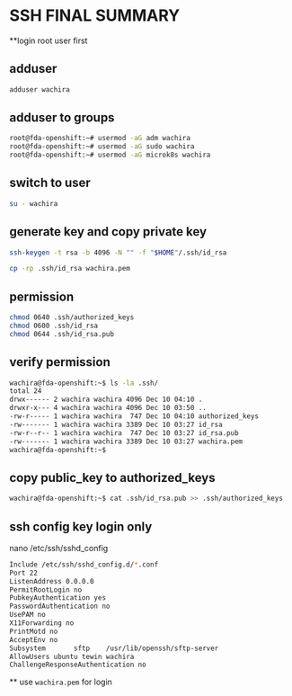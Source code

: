 # SSH FINAL SUMMARY

**login root user first

## adduser

```sh
adduser wachira
```

## adduser to groups

```sh
root@fda-openshift:~# usermod -aG adm wachira
root@fda-openshift:~# usermod -aG sudo wachira
root@fda-openshift:~# usermod -aG microk8s wachira
```

## switch to user 

```sh
su - wachira
```

## generate key and copy private key

```sh
ssh-keygen -t rsa -b 4096 -N "" -f "$HOME"/.ssh/id_rsa

cp -rp .ssh/id_rsa wachira.pem
```

## permission 

```sh
chmod 0640 .ssh/authorized_keys
chmod 0600 .ssh/id_rsa
chmod 0644 .ssh/id_rsa.pub
```

## verify permission

```sh
wachira@fda-openshift:~$ ls -la .ssh/
total 24
drwx------ 2 wachira wachira 4096 Dec 10 04:10 .
drwxr-x--- 4 wachira wachira 4096 Dec 10 03:50 ..
-rw-r----- 1 wachira wachira  747 Dec 10 04:10 authorized_keys
-rw------- 1 wachira wachira 3389 Dec 10 03:27 id_rsa
-rw-r--r-- 1 wachira wachira  747 Dec 10 03:27 id_rsa.pub
-rw------- 1 wachira wachira 3389 Dec 10 03:27 wachira.pem
wachira@fda-openshift:~$
```

## copy public_key to authorized_keys

```sh
wachira@fda-openshift:~$ cat .ssh/id_rsa.pub >> .ssh/authorized_keys
```

## ssh config key login only

nano /etc/ssh/sshd_config

```sh
Include /etc/ssh/sshd_config.d/*.conf
Port 22
ListenAddress 0.0.0.0
PermitRootLogin no
PubkeyAuthentication yes
PasswordAuthentication no
UsePAM no
X11Forwarding no
PrintMotd no
AcceptEnv no
Subsystem       sftp    /usr/lib/openssh/sftp-server
AllowUsers ubuntu tewin wachira
ChallengeResponseAuthentication no
```

** use `wachira.pem` for login

